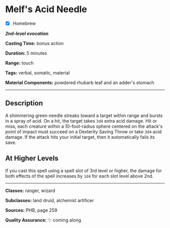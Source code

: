 # Melf's Acid Needle

- [x] Homebrew

***2nd-level evocation***

**Casting Time:** bonus action

**Duration:** 5 minutes

**Range:** touch

**Tags:** verbal, somatic, material

**Material Components:** powdered rhubarb leaf and an adder's stomach

---

## Description
A shimmering green needle streaks toward a target within range and bursts in a spray of acid. 
On a hit, the target takes `3d4` extra acid damage.
Hit or miss, each creature within a 10-foot-radius sphere centered on the attack's point of impact must succeed on a Dexterity Saving Throw or take `3d4` acid damage.
If the attack hits your initial target, then it automatically fails its save.

## At Higher Levels
If you cast this spell using a spell slot of 3rd level or higher, the damage for both effects of the spell increases by `1d4` for each slot level above 2nd.

---

**Classes:** ranger, wizard

**Subclasses:** land druid, alchemist artificer

**Sources:** PHB, page 259

**Quality Assurance:** :sparkles: coming along
